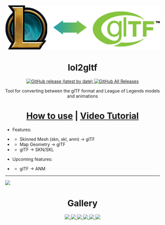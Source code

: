 <p align="center">

  <img src="Resources/lol2gltf-logo.png"> 

  <h1 align="center">lol2gltf</h1>

  <p align="center">
    <a href="https://github.com/Crauzer/lol2gltf/releases">
      <img alt="GitHub release (latest by date)" src="https://img.shields.io/github/v/release/Crauzer/lol2gltf?color=teal&label=Download&logo=github&style=for-the-badge">
    </a>
  <a href="https://github.com/Crauzer/lol2gltf/releases">
      <img alt="GitHub All Releases" src="https://img.shields.io/github/downloads/Crauzer/lol2gltf/total?style=for-the-badge">
    </a>
  </p>

  <p align="center">
    Tool for converting between the glTF format and League of Legends models and animations
  </p>
</p>

<p align="center">
      <h1 align="center"> 
        <a href="https://github.com/Crauzer/lol2gltf/wiki">How to use</a> 
        | 
        <a href="https://www.youtube.com/watch?v=XxSGk6SAcAM">Video Tutorial</a> 
      </h1>
</p>

* Features:
* * Skinned Mesh (skn, skl, anm) -> glTF
* * Map Geometry -> glTF
* * glTF -> SKN/SKL

* Upcoming features:
* * glTF -> ANM

******
![](https://www.khronos.org/assets/uploads/apis/2017-collada-gltf-positioning.png)

<h1 align="center"> Gallery </h1>

<p align="center">
  
  <a href="https://i.imgur.com/Gu31ztz.jpg">
    <img src="https://i.imgur.com/Gu31ztz.jpg"></>
  </a>
  <a href="https://i.imgur.com/NfBlga6.jpg">
    <img src="https://i.imgur.com/NfBlga6.jpg"></>
  </a>
  <a href="https://i.imgur.com/psWiYa2.jpg">
    <img src="https://i.imgur.com/psWiYa2.jpg"></>
  </a>
  <a href="https://i.imgur.com/jx8yuHI.jpg">
    <img src="https://i.imgur.com/jx8yuHI.jpg"></>
  </a>
  <a href="https://thumbs.gfycat.com/HappyRectangularAntelopegroundsquirrel-size_restricted.gif">
    <img src="https://thumbs.gfycat.com/HappyRectangularAntelopegroundsquirrel-size_restricted.gif"></>
  </a>
  <a href="https://thumbs.gfycat.com/ShorttermThoroughDingo-size_restricted.gif">
    <img src="https://thumbs.gfycat.com/ShorttermThoroughDingo-size_restricted.gif"></>
  </a>
</p>
